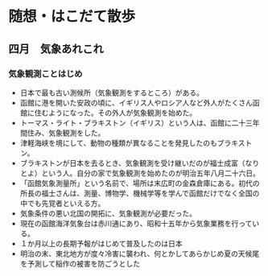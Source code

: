 # 随想・はこだて散歩
## 四月　気象あれこれ
### 気象観測ことはじめ
- 日本で最も古い測候所（気象観測をするところ）がある。
- 函館に港を開いた安政の頃に、イギリス人やロシア人など外人がたくさん函館に住むようになった。その外人が気象観測を始めた。
- トーマス・ライト・ブラキストン（イギリス）という人は、函館に二十三年間住み、気象観測をした。
- 津軽海峡を境にして、動物の種類が異なることを発見したのもブラキストン。
- ブラキストンが日本を去るとき、気象観測を受け継いだのが福士成富（なりとよ）という人。自分の家で気象観測を始めたのが明治五年八月二十六日。
- 「函館気象測量所」という名前で、場所は末広町の金森倉庫にある。初代の所長の福士さんは、測量、博物学、機械学等を学んで函館だけでなく全国の中でも先覚者といえる方。
- 気象条件の悪い北国の開拓に、気象観測が必要だった。
- 現在の函館海洋気象台は赤川通にあり、昭和十五年から気象業務を行っている。
- １か月以上の長期予報がはじめて普及したのは日本
- 明治の末、東北地方が度々冷害に襲われ、何とかしてあらかじめ夏の天候尾を予測して稲作の被害を防ごうとした 